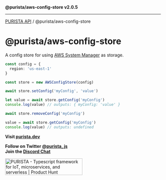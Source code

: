 **@purista/aws-config-store v2.0.5**

***

[PURISTA API](../../packages.md) / @purista/aws-config-store

# @purista/aws-config-store

A config store for using [AWS System Manager](https://aws.amazon.com/systems-manager) as storage.  

```typescript
const config = {
  region: 'us-east-1'
}

const store = new AWSConfigStore(config)

await store.setConfig('myConfig', 'value')

let value = await store.getConfig('myConfig')
console.log(value) // outputs: { myConfig: 'value' }

await store.removeConfig('myConfig')

value = await store.getConfig('myConfig')
console.log(value) // outputs: undefined

```

**Visit [purista.dev](https://purista.dev)**

**Follow on Twitter [@purista_js](https://twitter.com/purista_js)**  
**Join the [Discord Chat](https://discord.gg/9feaUm3H2v)**

<a href="https://www.producthunt.com/posts/purista?utm_source=badge-featured&utm_medium=badge&utm_souce=badge-purista" target="_blank"><img src="https://api.producthunt.com/widgets/embed-image/v1/featured.svg?post_id=386519&theme=light" alt="PURISTA - Typescript&#0032;framework&#0032;for&#0032;IoT&#0044;&#0032;microservices&#0044;&#0032;and&#0032;serverless | Product Hunt" style="width: 250px; height: 54px;" width="250" height="54" /></a>
